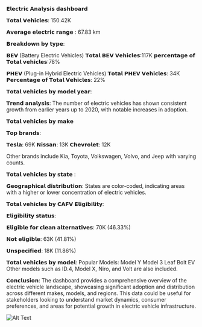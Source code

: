 
 𝗘𝗹𝗲𝗰𝘁𝗿𝗶𝗰 𝗔𝗻𝗮𝗹𝘆𝘀𝗶𝘀 𝗱𝗮𝘀𝗵𝗯𝗼𝗮𝗿𝗱


𝗧𝗼𝘁𝗮𝗹 𝗩𝗲𝗵𝗶𝗰𝗹𝗲𝘀: 150.42K
 
𝗔𝘃𝗲𝗿𝗮𝗴𝗲 𝗲𝗹𝗲𝗰𝘁𝗿𝗶𝗰 𝗿𝗮𝗻𝗴𝗲 : 67.83 km

𝗕𝗿𝗲𝗮𝗸𝗱𝗼𝘄𝗻 𝗯𝘆 𝘁𝘆𝗽𝗲:

𝗕𝗘𝗩 (Battery Electric Vehicles)
𝗧𝗼𝘁𝗮𝗹 𝗕𝗘𝗩 𝗩𝗲𝗵𝗶𝗰𝗹𝗲𝘀:117K
𝗽𝗲𝗿𝗰𝗲𝗻𝘁𝗮𝗴𝗲 𝗼𝗳 𝗧𝗼𝘁𝗮𝗹 𝘃𝗲𝗵𝗶𝗰𝗹𝗲𝘀:78%

𝗣𝗛𝗘𝗩 (Plug-in Hybrid Electric Vehicles)
𝗧𝗼𝘁𝗮𝗹 𝗣𝗛𝗘𝗩 𝗩𝗲𝗵𝗶𝗰𝗹𝗲𝘀: 34K
𝗣𝗲𝗿𝗰𝗲𝗻𝘁𝗮𝗴𝗲 𝗼𝗳 𝗧𝗼𝘁𝗮𝗹 𝗩𝗲𝗵𝗶𝗰𝗹𝗲𝘀: 22%


𝗧𝗼𝘁𝗮𝗹 𝘃𝗲𝗵𝗶𝗰𝗹𝗲𝘀 𝗯𝘆 𝗺𝗼𝗱𝗲𝗹 𝘆𝗲𝗮𝗿:

𝗧𝗿𝗲𝗻𝗱 𝗮𝗻𝗮𝗹𝘆𝘀𝗶𝘀: The number of electric vehicles has shown consistent growth from earlier years up to 2020, with notable increases in adoption.


𝗧𝗼𝘁𝗮𝗹 𝘃𝗲𝗵𝗶𝗰𝗹𝗲𝘀 𝗯𝘆 𝗺𝗮𝗸𝗲

𝗧𝗼𝗽 𝗯𝗿𝗮𝗻𝗱𝘀:

𝗧𝗲𝘀𝗹𝗮: 69K
𝗡𝗶𝘀𝘀𝗮𝗻: 13K
𝗖𝗵𝗲𝘃𝗿𝗼𝗹𝗲𝘁: 12K

Other brands include Kia, Toyota, Volkswagen, Volvo, and Jeep with varying counts.


𝗧𝗼𝘁𝗮𝗹 𝘃𝗲𝗵𝗶𝗰𝗹𝗲𝘀 𝗯𝘆 𝘀𝘁𝗮𝘁𝗲 :

𝗚𝗲𝗼𝗴𝗿𝗮𝗽𝗵𝗶𝗰𝗮𝗹 𝗱𝗶𝘀𝘁𝗿𝗶𝗯𝘂𝘁𝗶𝗼𝗻: States are color-coded, indicating areas with a higher or lower concentration of electric vehicles.


𝗧𝗼𝘁𝗮𝗹 𝘃𝗲𝗵𝗶𝗰𝗹𝗲𝘀 𝗯𝘆 𝗖𝗔𝗙𝗩 𝗘𝗹𝗶𝗴𝗶𝗯𝗶𝗹𝗶𝘁𝘆:

𝗘𝗹𝗶𝗴𝗶𝗯𝗶𝗹𝗶𝘁𝘆 𝘀𝘁𝗮𝘁𝘂𝘀:

𝗘𝗹𝗶𝗴𝗶𝗯𝗹𝗲 𝗳𝗼𝗿 𝗰𝗹𝗲𝗮𝗻 𝗮𝗹𝘁𝗲𝗿𝗻𝗮𝘁𝗶𝘃𝗲𝘀: 70K (46.33%)

𝗡𝗼𝘁 𝗲𝗹𝗶𝗴𝗶𝗯𝗹𝗲: 63K (41.81%)

𝗨𝗻𝘀𝗽𝗲𝗰𝗶𝗳𝗶𝗲𝗱: 18K (11.86%)


𝗧𝗼𝘁𝗮𝗹 𝘃𝗲𝗵𝗶𝗰𝗹𝗲𝘀 𝗯𝘆 𝗺𝗼𝗱𝗲𝗹:
Popular Models:
Model Y
Model 3
Leaf
Bolt EV
Other models such as ID.4, Model X, Niro, and Volt are also included.


𝗖𝗼𝗻𝗰𝗹𝘂𝘀𝗶𝗼𝗻:
The dashboard provides a comprehensive overview of the electric vehicle landscape, showcasing significant adoption and distribution across different makes, models, and regions. This data could be useful for stakeholders looking to understand market dynamics, consumer preferences, and areas for potential growth in electric vehicle infrastructure.


![Alt Text]()
